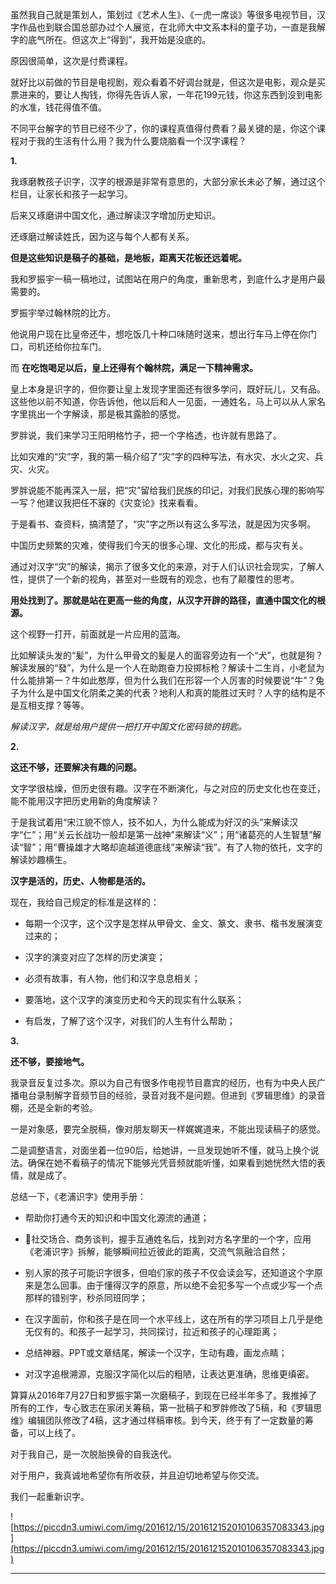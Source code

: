 虽然我自己就是策划人，策划过《艺术人生》、《一虎一席谈》等很多电视节目，汉字作品也到联合国总部办过个人展览，在北师大中文系本科的童子功，一直是我解字的底气所在。但这次上“得到”，我开始是没底的。

原因很简单，这次是付费课程。

就好比以前做的节目是电视剧，观众看着不好调台就是，但这次是电影，观众是买票进来的，要让人掏钱，你得先告诉人家，一年花199元钱，你这东西到没到电影的水准，钱花得值不值。

不同平台解字的节目已经不少了，你的课程真值得付费看？最关键的是，你这个课程对于我的生活有什么用？我为什么要烧脑看一个汉字课程？

 **1.**

我琢磨教孩子识字，汉字的根源是非常有意思的，大部分家长未必了解，通过这个栏目，让家长和孩子一起学习。

后来又琢磨讲中国文化，通过解读汉字增加历史知识。

还琢磨过解读姓氏，因为这与每个人都有关系。

 **但是这些知识是稿子的基础，是地板，距离天花板还远着呢。**

我和罗振宇一稿一稿地过，试图站在用户的角度，重新思考，到底什么才是用户最需要的。

罗振宇举过翰林院的比方。

他说用户现在比皇帝还牛，想吃饭几十种口味随时送来，想出行车马上停在你门口，司机还给你拉车门。

而 **在吃饱喝足以后，皇上还得有个翰林院，满足一下精神需求。**

皇上本身是识字的，但你要让皇上发现字里面还有很多学问，既好玩儿，又有品。这些他以前不知道，你告诉他，他以后和人一见面，一通姓名，马上可以从人家名字里挑出一个字解读，那是极其露脸的感觉。

罗胖说，我们来学习王阳明格竹子，把一个字格透，也许就有思路了。

比如灾难的“灾”字，我的第一稿介绍了“灾”字的四种写法，有水灾、水火之灾、兵灾、火灾。

罗胖说能不能再深入一层，把“灾”留给我们民族的印记，对我们民族心理的影响写一写？他建议我把任不寐的《灾变论》找来看看。

于是看书、查资料，搞清楚了，“灾”字之所以有这么多写法，就是因为灾多啊。

中国历史频繁的灾难，使得我们今天的很多心理、文化的形成，都与灾有关。

通过对汉字“灾”的解读，揭示了很多文化的来源，对于人们认识社会现实，了解人性，提供了一个新的视角，甚至对一些既有的观念，也有了颠覆性的思考。

 **用处找到了。那就是站在更高一些的角度，从汉字开辟的路径，直通中国文化的根源。**

这个视野一打开，前面就是一片应用的蓝海。

比如解读头发的“髪”，为什么甲骨文的髪是人的面容旁边有一个“犬”，也就是狗？解读发展的“發”，为什么是一个人在助跑奋力投掷标枪？解读十二生肖，小老鼠为什么能排第一？牛如此憨厚，但为什么我们在形容一个人厉害的时候要说“牛”？兔子为什么是中国文化阴柔之美的代表？地利人和真的能胜过天时？人字的结构是不是互相支撑？等等。

 *解读汉字，就是给用户提供一把打开中国文化密码锁的钥匙。*

 **2.**

 **这还不够，还要解决有趣的问题。**

文字学很枯燥，但历史很有趣。汉字在不断演化，与之对应的历史文化也在变迁，能不能用汉字把历史用新的角度解读？

于是我试着用“宋江貌不惊人，技不如人，为什么能成为好汉的头”来解读汉字“仁”；用“关云长战功一般却是第一战神”来解读“义”；用“诸葛亮的人生智慧”解读“智”；用“曹操雄才大略却逾越道德底线”来解读“我”。有了人物的依托，文字的解读妙趣横生。

 **汉字是活的，历史、人物都是活的。**

现在，我给自己规定的标准是这样的：

* 每期一个汉字，这个汉字是怎样从甲骨文、金文、篆文、隶书、楷书发展演变过来的；

* 汉字的演变对应了怎样的历史演变；

* 必须有故事，有人物，他们和汉字息息相关；

* 要落地，这个汉字的演变历史和今天的现实有什么联系；

* 有启发，了解了这个汉字，对我们的人生有什么帮助；

 **3.**

 **还不够，要接地气。**

我录音反复过多次。原以为自己有很多作电视节目嘉宾的经历，也有为中央人民广播电台录制解字音频节目的经验，录音对我不是问题。但进到《罗辑思维》的录音棚，还是全新的考验。

一是对象感，要完全脱稿，像对朋友聊天一样娓娓道来，不能出现读稿子的感觉。

二是调整语言，对面坐着一位90后，给她讲，一旦发现她听不懂，就马上换个说法。确保在她不看稿子的情况下能够光凭音频就能听懂，如果看到她恍然大悟的表情，就是成了。

总结一下，《老浦识字》使用手册：

* 帮助你打通今天的知识和中国文化源流的通道；

* 社交场合、商务谈判，握手互通姓名后，找到对方名字里的一个字，应用《老浦识字》拆解，能够瞬间拉近彼此的距离，交流气氛融洽自然；

* 别人家的孩子可能识字很多，但咱们家的孩子不仅会读会写，还知道这个字原来是怎么回事。由于懂得汉字的原意，所以绝不会犯多写一个点或少写一个点那样的错别字，秒杀同班同学；

* 在汉字面前，你和孩子是在同一个水平线上，这在所有的学习项目上几乎是绝无仅有的。和孩子一起学习，共同探讨，拉近和孩子的心理距离；

* 总结神器。PPT或文章结尾，解读一个汉字，生动有趣，画龙点睛；

* 对汉字追根溯源，克服汉字简化以后的粗陋，让表达更准确，思维更缜密。

算算从2016年7月27日和罗振宇第一次磨稿子，到现在已经半年多了。我推掉了所有的工作，专心致志在家闭关筹稿，第一批稿子和罗胖修改了5稿，和《罗辑思维》编辑团队修改了4稿，这才通过样稿审核。到今天，终于有了一定数量的筹备，可以上线了。

对于我自己，是一次脱胎换骨的自我迭代。

对于用户，我真诚地希望你有所收获，并且迫切地希望与你交流。

我们一起重新识字。

![https://piccdn3.umiwi.com/img/201612/15/201612152010106357083343.jpg](https://piccdn3.umiwi.com/img/201612/15/201612152010106357083343.jpg)

---
